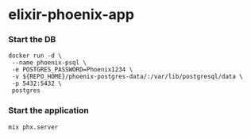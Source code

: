 # elixir-phoenix-app


### Start the DB
```
docker run -d \
 --name phoenix-psql \
 -e POSTGRES_PASSWORD=Phoenix1234 \
 -v ${REPO_HOME}/phoenix-postgres-data/:/var/lib/postgresql/data \
 -p 5432:5432 \
 postgres
```

### Start the application

```
mix phx.server
```
